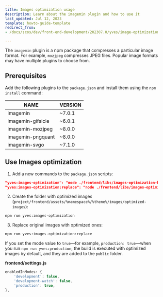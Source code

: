 ```yaml
---
title: Images optimization usage
description: Learn about the imagemin plugin and how to use it
last_updated: Jul 12, 2023
template: howto-guide-template
redirect_from:
- /docs/scos/dev/front-end-development/202307.0/yves/image-optimization-usage.html

---
```


The `imagemin` plugin is a npm package that compresses a particular image format. For example, `mozjpeg` compresses JPEG files.
Popular image formats may have multiple plugins to choose from.

## Prerequisites

Add the following plugins to the `package.json` and install them using the `npm install` command:

| NAME | VERSION |
|---|---|
| imagemin | ~7.0.1 |
| imagemin-gifsicle | ~6.0.1 |
| imagemin-mozjpeg | ~8.0.0 |
| imagemin-pngquant | ~8.0.0 |
| imagemin-svgo | ~7.1.0 |

## Use Images optimization

1. Add a new commands to the `package.json` scripts:

```json
"yves:images-optimization": "node ./frontend/libs/images-optimization-build"
"yves:images-optimization:replace": "node ./frontend/libs/images-optimization-build --replace",
```

2. Create the folder with optimized images (`project/frontend/assets/%namespace%/%theme%/images/optimized-images`):

```bash
npm run yves:images-optimization
```

3. Replace original images with optimized ones:

```bash
npm run yves:images-optimization:replace
```

If you set the mode value to `true`—for example, `production: true`—when you run `npm run yves:production`,
the build is executed with optimized images by default, and they are added to the `public` folder.

**frontend/settings.js**

```js
enabledInModes: {
    'development': false,
    'development-watch': false,
    'production': true,
},
```
